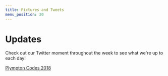 ```yaml
---
title: Pictures and Tweets
menu_position: 20
---
```


# Updates

Check out our Twitter moment throughout the week to see what we're up to each day!

<a class="twitter-moment" data-dnt="true" href="https://twitter.com/i/moments/1071812149406769153?ref_src=twsrc%5Etfw">Plympton Codes 2018</a> <script async src="https://platform.twitter.com/widgets.js" charset="utf-8"></script>